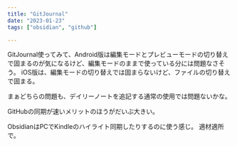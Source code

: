 ```yaml
---
title: "GitJournal"
date: "2023-01-23"
tags: ["obsidian", "github"]

---
```


GitJournal使ってみて、Android版は編集モードとプレビューモードの切り替えで固まるのが気になるけど、編集モードのままで使っている分には問題なさそう。
iOS版は、編集モードの切り替えでは固まらないけど、ファイルの切り替えで固まる。

まぁどちらの問題も、デイリーノートを追記する通常の使用では問題ないかな。

GitHubの同期が速いメリットのほうがだいぶ大きい。

ObsidianはPCでKindleのハイライト同期したりするのに使う感じ。
適材適所で。

